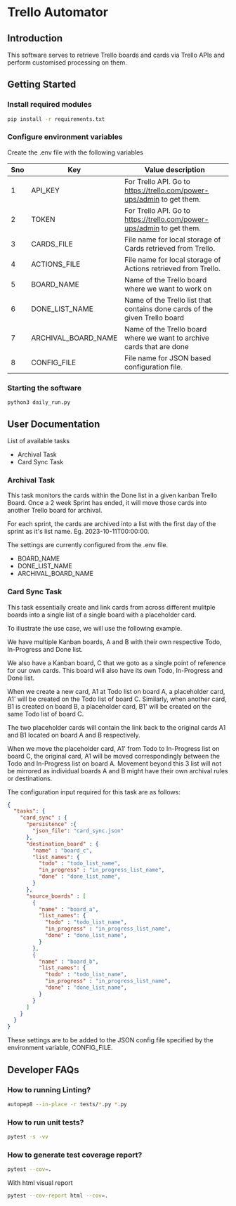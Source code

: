 # Trello Automator


## Introduction

This software serves to retrieve Trello boards and cards via Trello APIs and perform customised processing on them.

## Getting Started

### Install required modules

```bash
pip install -r requirements.txt
```

### Configure environment variables

Create the .env file with the following variables

|Sno|Key|Value description|
|---|---|---|
|1|API_KEY|For Trello API. Go to https://trello.com/power-ups/admin to get them.|
|2|TOKEN|For Trello API. Go to https://trello.com/power-ups/admin to get them.|
|3|CARDS_FILE|File name for local storage of Cards retrieved from Trello.|
|4|ACTIONS_FILE|File name for local storage of Actions retrieved from Trello.|
|5|BOARD_NAME|Name of the Trello board where we want to work on|
|6|DONE_LIST_NAME|Name of the Trello list that contains done cards of the given Trello board|
|7|ARCHIVAL_BOARD_NAME|Name of the Trello board where we want to archive cards that are done|
|8|CONFIG_FILE|File name for JSON based configuration file.|


### Starting the software

```
python3 daily_run.py
```

## User Documentation

List of available tasks
- Archival Task
- Card Sync Task

### Archival Task

This task monitors the cards within the Done list in a given kanban Trello Board.
Once a 2 week Sprint has ended, it will move those cards into another Trello board for archival.

For each sprint, the cards are archived into a list with the first day of the sprint as it's list name. Eg. 2023-10-11T00:00:00.

The settings are currently configured from the .env file.

 - BOARD_NAME
 - DONE_LIST_NAME
 - ARCHIVAL_BOARD_NAME

### Card Sync Task

This task essentially create and link cards from across different mulitple boards into a single list of a single board with a placeholder card.

To illustrate the use case, we will use the following example.

We have multiple Kanban boards, A and B with their own respective Todo, In-Progress and Done list.

We also have a Kanban board, C that we goto as a single point of reference for our own cards. This board will also have its own Todo, In-Progress and Done list.

When we create a new card, A1 at Todo list on board A, a placeholder card, A1' will be created on the Todo list of board C.
Similarly, when another card, B1 is created on board B, a placeholder card, B1' will be created on the same Todo list of board C.

The two placeholder cards will contain the link back to the original cards A1 and B1 located on board A and B respectively.

When we move the placeholder card, A1' from Todo to In-Progress list on board C, the original card, A1 will be moved correspondingly between the Todo and In-Progress list on board A. Movement beyond this 3 list will not be mirrored as individual boards A and B might have their own archival rules or destinations.

The configuration input required for this task are as follows:

```JSON
{
  "tasks": {
    "card_sync" : {
      "persistence" :{
        "json_file": "card_sync.json"
      },
      "destination_board" : {
        "name" : "board_c",
        "list_names": {
          "todo" : "todo_list_name",
          "in_progress" : "in_progress_list_name",
          "done" : "done_list_name",
        }
      },
      "source_boards" : [
        {
          "name" : "board_a",
          "list_names": {
            "todo" : "todo_list_name",
            "in_progress" : "in_progress_list_name",
            "done" : "done_list_name",
          }
        },
        {
          "name" : "board_b",
          "list_names": {
            "todo" : "todo_list_name",
            "in_progress" : "in_progress_list_name",
            "done" : "done_list_name",
          }
        }
      ]
    }
  }
}
```

These settings are to be added to the JSON config file specified by the environment variable, CONFIG_FILE.

## Developer FAQs

### How to running Linting?

```bash
autopep8 --in-place -r tests/*.py *.py
```

### How to run unit tests?

```bash
pytest -s -vv
```

### How to generate test coverage report?

```bash
pytest --cov=.
```

With html visual report

```bash
pytest --cov-report html --cov=.
```
